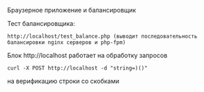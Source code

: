 Браузерное приложение и балансировщик

Тест балансировщика:
    
    http://localhost/test_balance.php (выводит последовательность балансировки nginx серверов и php-fpm)

Блок http://localhost работает на обработку запросов

    curl -X POST http://localhost -d "string=)()"

на верификацию строки со скобками 
